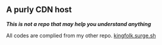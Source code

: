 ## A purly CDN host

***This is not a repo that may help you understand anything***

All codes are complied from my other repo. [kingfolk.surge.sh](https://github.com/kingfolk/kingfolk.surge.sh)
